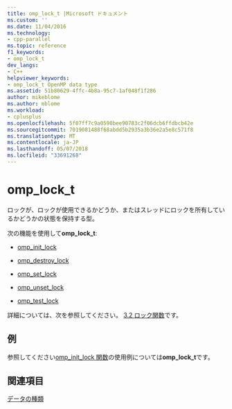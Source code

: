 ```yaml
---
title: omp_lock_t |Microsoft ドキュメント
ms.custom: ''
ms.date: 11/04/2016
ms.technology:
- cpp-parallel
ms.topic: reference
f1_keywords:
- omp_lock_t
dev_langs:
- C++
helpviewer_keywords:
- omp_lock_t OpenMP data type
ms.assetid: 51b80629-4ffc-4b8a-95c7-1af048f1f286
author: mikeblome
ms.author: mblome
ms.workload:
- cplusplus
ms.openlocfilehash: 5f07ff7c9a0590bee90783c2f06dcb6ffdbcb42e
ms.sourcegitcommit: 7019081488f68abdd5b2935a3b36e2a5e8c571f8
ms.translationtype: MT
ms.contentlocale: ja-JP
ms.lasthandoff: 05/07/2018
ms.locfileid: "33691268"
---
```

# <a name="omplockt"></a>omp_lock_t
ロックが、ロックが使用できるかどうか、またはスレッドにロックを所有しているかどうかの状態を保持する型。  
  
 次の機能を使用して**omp_lock_t**:  
  
-   [omp_init_lock](../../../parallel/openmp/reference/omp-init-lock.md)  
  
-   [omp_destroy_lock](../../../parallel/openmp/reference/omp-destroy-lock.md)  
  
-   [omp_set_lock](../../../parallel/openmp/reference/omp-set-lock.md)  
  
-   [omp_unset_lock](../../../parallel/openmp/reference/omp-unset-lock.md)  
  
-   [omp_test_lock](../../../parallel/openmp/reference/omp-test-lock.md)  
  
 詳細については、次を参照してください。 [3.2 ロック関数](../../../parallel/openmp/3-2-lock-functions.md)です。  
  
## <a name="example"></a>例  
 参照してください[omp_init_lock 関数](../../../parallel/openmp/reference/omp-init-lock.md)の使用例については**omp_lock_t**です。  
  
## <a name="see-also"></a>関連項目  
 [データの種類](../../../parallel/openmp/reference/openmp-data-types.md)
